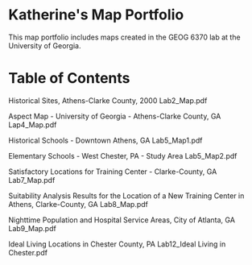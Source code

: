 # Katherine's Map Portfolio
This map portfolio includes maps created in the GEOG 6370 lab at the University of Georgia.

# Table of Contents

Historical Sites, Athens-Clarke County, 2000
  Lab2_Map.pdf
  
Aspect Map - University of Georgia - Athens-Clarke County, GA
  Lap4_Map.pdf
 
Historical Schools - Downtown Athens, GA
  Lab5_Map1.pdf

Elementary Schools - West Chester, PA - Study Area
  Lab5_Map2.pdf

Satisfactory Locations for Training Center - Clarke-County, GA
  Lab7_Map.pdf
  
Suitability Analysis Results for the Location of a New Training Center in Athens, Clarke-County, GA
  Lab8_Map.pdf
  
Nighttime Population and Hospital Service Areas, City of Atlanta, GA
  Lab9_Map.pdf

Ideal Living Locations in Chester County, PA
  Lab12_Ideal Living in Chester.pdf
